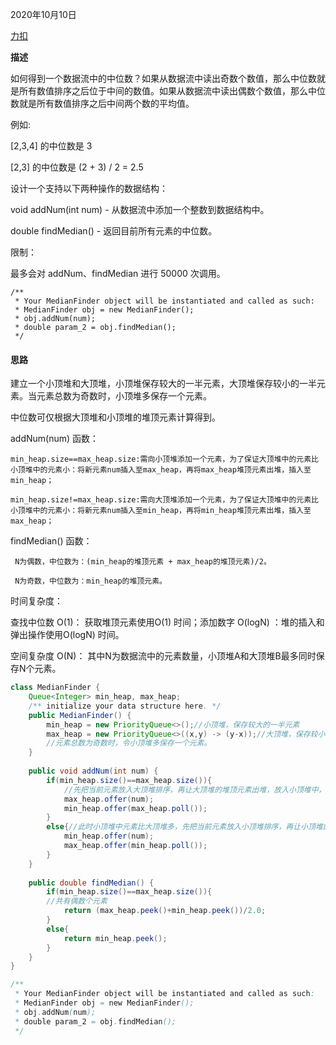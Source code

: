 2020年10月10日

[力扣](https://leetcode-cn.com/problems/shu-ju-liu-zhong-de-zhong-wei-shu-lcof/)

**描述**

如何得到一个数据流中的中位数？如果从数据流中读出奇数个数值，那么中位数就是所有数值排序之后位于中间的数值。如果从数据流中读出偶数个数值，那么中位数就是所有数值排序之后中间两个数的平均值。

例如:

[2,3,4] 的中位数是 3

[2,3] 的中位数是 (2 + 3) / 2 = 2.5

设计一个支持以下两种操作的数据结构：

void addNum(int num) - 从数据流中添加一个整数到数据结构中。

double findMedian() - 返回目前所有元素的中位数。

限制：

最多会对 addNum、findMedian 进行 50000 次调用。
```
/**
 * Your MedianFinder object will be instantiated and called as such:
 * MedianFinder obj = new MedianFinder();
 * obj.addNum(num);
 * double param_2 = obj.findMedian();
 */
```
#### 思路

建立一个小顶堆和大顶堆，小顶堆保存较大的一半元素，大顶堆保存较小的一半元素。当元素总数为奇数时，小顶堆多保存一个元素。

中位数可仅根据大顶堆和小顶堆的堆顶元素计算得到。

addNum(num) 函数：
```
min_heap.size==max_heap.size:需向小顶堆添加一个元素，为了保证大顶堆中的元素比小顶堆中的元素小：将新元素num插入至max_heap，再将max_heap堆顶元素出堆，插入至min_heap；

min_heap.size!=max_heap.size:需向大顶堆添加一个元素，为了保证大顶堆中的元素比小顶堆中的元素小：将新元素num插入至min_heap，再将min_heap堆顶元素出堆，插入至max_heap；
```

findMedian() 函数：
```
 N为偶数，中位数为：(min_heap的堆顶元素 + max_heap的堆顶元素)/2。
 
 N为奇数，中位数为：min_heap的堆顶元素。
```
时间复杂度：

查找中位数 O(1)： 获取堆顶元素使用O(1) 时间；添加数字 O(logN) ：堆的插入和弹出操作使用O(logN) 时间。

空间复杂度 O(N)： 其中N为数据流中的元素数量，小顶堆A和大顶堆B最多同时保存N个元素。
```java
class MedianFinder {
    Queue<Integer> min_heap, max_heap;
    /** initialize your data structure here. */
    public MedianFinder() {
        min_heap = new PriorityQueue<>();//小顶堆，保存较大的一半元素
        max_heap = new PriorityQueue<>((x,y) -> (y-x));//大顶堆，保存较小的一半元素
        //元素总数为奇数时，令小顶堆多保存一个元素。
    }
    
    public void addNum(int num) {
        if(min_heap.size()==max_heap.size()){
            //先把当前元素放入大顶堆排序，再让大顶堆的堆顶元素出堆，放入小顶堆中，这保证了大顶堆中的元素比小顶堆中的元素小。
            max_heap.offer(num);
            min_heap.offer(max_heap.poll());
        }
        else{//此时小顶堆中元素比大顶堆多，先把当前元素放入小顶堆排序，再让小顶堆的堆顶元素出堆，放入大顶堆中，这保证了大顶堆中的元素比小顶堆中的元素小。
            min_heap.offer(num);
            max_heap.offer(min_heap.poll());
        }
    }
    
    public double findMedian() {
        if(min_heap.size()==max_heap.size()){
        //共有偶数个元素
            return (max_heap.peek()+min_heap.peek())/2.0;
        }
        else{
            return min_heap.peek();
        }
    }
}

/**
 * Your MedianFinder object will be instantiated and called as such:
 * MedianFinder obj = new MedianFinder();
 * obj.addNum(num);
 * double param_2 = obj.findMedian();
 */
```

